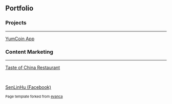 ## Portfolio

### Projects
---
[YumCoin App](/pdf/sample_presentation.pdf)
<img src="">

### Content Marketing

---

<a href="./pdf/toc_facebook_content.pdf">Taste of China Restaurant</a>

<br>

<a href="./pdf/slh_facebook_content.pdf">SenLinHu (Facebook)</a>

<p style="font-size:11px">Page template forked from <a href="https://github.com/evanca/quick-portfolio">evanca</a></p>
<!-- Remove above link if you don't want to attibute -->
